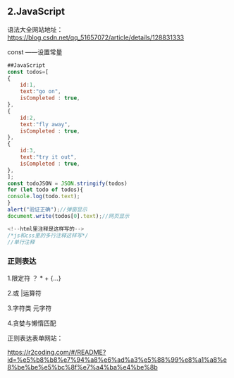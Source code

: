 ## 2.JavaScript

语法大全网站地址： https://blog.csdn.net/qq_51657072/article/details/128831333

const ——设置常量

```javascript
##JavaScript
const todos=[
{
    id:1,
    text:"go on",
    isCompleted : true,
},
{
    id:2,
    text:"fly away",
    isCompleted : true,
},
{
    id:3,
    text:"try it out",
    isCompleted : true,
},
];
const todoJSON = JSON.stringify(todos)
for (let todo of todos){
console.log(todo.text);
}
alert("验证正确");//弹窗显示
document.write(todos[0].text);//网页显示

<!--html里注释是这样写的-->
/*js和css里的多行注释这样写*/
//单行注释
```



### 正则表达

1.限定符 ？ *  + {...}

2.或 |运算符

3.字符类 元字符

4.贪婪与懒惰匹配



正则表达表单网站：

https://r2coding.com/#/README?id=%e5%b8%b8%e7%94%a8%e6%ad%a3%e5%88%99%e8%a1%a8%e8%be%be%e5%bc%8f%e7%a4%ba%e4%be%8b
